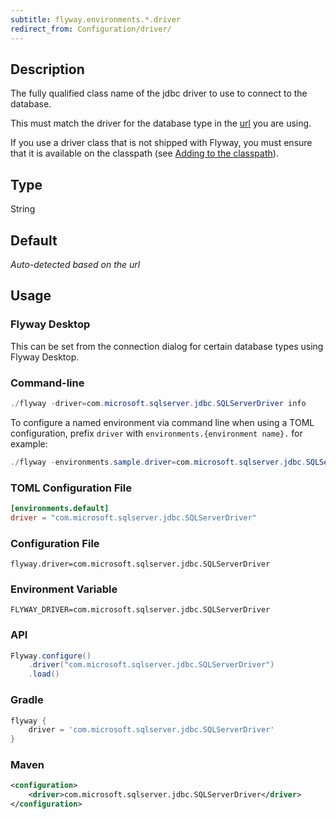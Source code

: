 ```yaml
---
subtitle: flyway.environments.*.driver
redirect_from: Configuration/driver/
---
```


## Description

The fully qualified class name of the jdbc driver to use to connect to the database.

This must match the driver for the database type in the [url](<Configuration/Environments Namespace/Environment url Setting>) you are using.

If you use a driver class that is not shipped with Flyway, you must ensure that it is available on the classpath (see [Adding to the classpath](<Usage/Adding to the classpath>)).

## Type

String

## Default

<i>Auto-detected based on the url</i>

## Usage

### Flyway Desktop

This can be set from the connection dialog for certain database types using Flyway Desktop.

### Command-line

```powershell
./flyway -driver=com.microsoft.sqlserver.jdbc.SQLServerDriver info
```

To configure a named environment via command line when using a TOML configuration, prefix `driver` with
`environments.{environment name}.` for example:

```powershell
./flyway -environments.sample.driver=com.microsoft.sqlserver.jdbc.SQLServerDriver info
```

### TOML Configuration File

```toml
[environments.default]
driver = "com.microsoft.sqlserver.jdbc.SQLServerDriver"
```

### Configuration File

```properties
flyway.driver=com.microsoft.sqlserver.jdbc.SQLServerDriver
```

### Environment Variable

```properties
FLYWAY_DRIVER=com.microsoft.sqlserver.jdbc.SQLServerDriver
```

### API

```java
Flyway.configure()
    .driver("com.microsoft.sqlserver.jdbc.SQLServerDriver")
    .load()
```

### Gradle

```groovy
flyway {
    driver = 'com.microsoft.sqlserver.jdbc.SQLServerDriver'
}
```

### Maven

```xml
<configuration>
    <driver>com.microsoft.sqlserver.jdbc.SQLServerDriver</driver>
</configuration>
```

